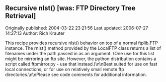 ## Recursive nlst() [was: FTP Directory Tree Retrieval] 
Originally published: 2004-03-22 23:21:56 
Last updated: 2006-07-27 14:27:13 
Author: Rich Krauter 
 
This recipe provides recursive nlst() behavior on top of a normal ftplib.FTP instance. The rnlst() method provided by the LocalFTP class returns a list of filenames under the path passed in as an argument.  (One use for this list might be mirroring an ftp site. However,  the python distribution contains a script called ftpmirror.py - use that instead.)\n\nBest suited for use on fast local connections, or for use on relatively small remote ftp directories.\n\nPlease see code comments for additional information.